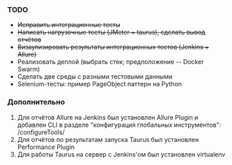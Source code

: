 ### TODO

- ~~Исправить интеграционные тесты~~
- ~~Написать нагрузочные тесты (JMeter + taurus), сделать вывод отчётов~~
- ~~Визаулизировать результаты интеграционных тестов (Jenkins + Allure)~~
- Реализовать деплой (выбрать стек; предположение -- Docker Swarm)
- Сделать две среды с разными тестовыми данными
- Selenium-тесты: пример PageObject паттерн на Python

### Дополнительно

1. Для отчётов Allure на Jenkins был установлен Allure Plugin и добавлен CLI в разделе "конфигурация глобальных инструментов": /configureTools/
2. Для отчётов по результатам запуска Taurus был установлен Performance Plugin
3. Для работы Taurus на сервер с Jenkins'ом был установлен virtualenv